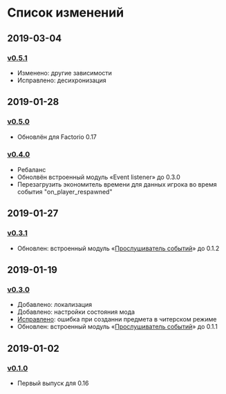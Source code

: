 # Список изменений

## 2019-03-04

### [v0.5.1][v0.5.1]

* Изменено: другие зависимости
* Исправлено: десихронизация

## 2019-01-28

### [v0.5.0][v0.5.0]

* Обновлён для Factorio 0.17

### [v0.4.0][v0.4.0]

* Ребаланс
* Обнолвён встроенный модуль «Event listener» до 0.3.0
* Перезагрузить экономитель времени для данных игрока во время события "on_player_respawned"

## 2019-01-27

### [v0.3.1][v0.3.1]

* Обновлен: встроенный модуль «[Прослушиватель событий](https://gitlab.com/ZwerOxotnik/event-listener)» до 0.1.2

## 2019-01-19

### [v0.3.0][v0.3.0]

* Добавлено: локализация
* Добавлено: настройки состояния мода
* [Исправлено](https://mods.factorio.com/mod/timesaver-for-crafting/discussion/5c42cd347f3064000b047d3d): ошибка при созданни предмета в читерском режиме
* Обновлен: встроенный модуль «[Прослушиватель событий](https://gitlab.com/ZwerOxotnik/event-listener)» до 0.1.1

## 2019-01-02

### [v0.1.0][v0.1.0]

* Первый выпуск для 0.16

[v0.5.1]: https://mods.factorio.com/download/timesaver-for-crafting/5c7d7a4ceb33a0000c328397
[v0.5.0]: https://mods.factorio.com/download/timesaver-for-crafting/5c781150fc4f4e000dd73ad0
[v0.4.0]: https://mods.factorio.com/download/timesaver-for-crafting/5c780c67dab877000d27f7bd
[v0.3.1]: https://mods.factorio.com/download/timesaver-for-crafting/5c4d7d639daafb000debf734
[v0.3.0]: https://mods.factorio.com/download/timesaver-for-crafting/5c431a4daeb706000d09a77d
[v0.1.0]: https://mods.factorio.com/download/timesaver-for-crafting/5c2cdd91f64c7c000b0d2e84
